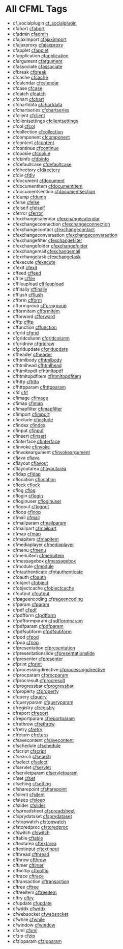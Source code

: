 # All CFML Tags

- cf_socialplugin [cf_socialplugin](tags/cf_socialplugin.md)
- cfabort [cfabort](tags/cfabort.md)
- cfadmin [cfadmin](tags/cfadmin.md)
- cfajaximport [cfajaximport](tags/cfajaximport.md)
- cfajaxproxy [cfajaxproxy](tags/cfajaxproxy.md)
- cfapplet [cfapplet](tags/cfapplet.md)
- cfapplication [cfapplication](tags/cfapplication.md)
- cfargument [cfargument](tags/cfargument.md)
- cfassociate [cfassociate](tags/cfassociate.md)
- cfbreak [cfbreak](tags/cfbreak.md)
- cfcache [cfcache](tags/cfcache.md)
- cfcalendar [cfcalendar](tags/cfcalendar.md)
- cfcase [cfcase](tags/cfcase.md)
- cfcatch [cfcatch](tags/cfcatch.md)
- cfchart [cfchart](tags/cfchart.md)
- cfchartdata [cfchartdata](tags/cfchartdata.md)
- cfchartseries [cfchartseries](tags/cfchartseries.md)
- cfclient [cfclient](tags/cfclient.md)
- cfclientsettings [cfclientsettings](tags/cfclientsettings.md)
- cfcol [cfcol](tags/cfcol.md)
- cfcollection [cfcollection](tags/cfcollection.md)
- cfcomponent [cfcomponent](tags/cfcomponent.md)
- cfcontent [cfcontent](tags/cfcontent.md)
- cfcontinue [cfcontinue](tags/cfcontinue.md)
- cfcookie [cfcookie](tags/cfcookie.md)
- cfdbinfo [cfdbinfo](tags/cfdbinfo.md)
- cfdefaultcase [cfdefaultcase](tags/cfdefaultcase.md)
- cfdirectory [cfdirectory](tags/cfdirectory.md)
- cfdiv [cfdiv](tags/cfdiv.md)
- cfdocument [cfdocument](tags/cfdocument.md)
- cfdocumentitem [cfdocumentitem](tags/cfdocumentitem.md)
- cfdocumentsection [cfdocumentsection](tags/cfdocumentsection.md)
- cfdump [cfdump](tags/cfdump.md)
- cfelse [cfelse](tags/cfelse.md)
- cfelseif [cfelseif](tags/cfelseif.md)
- cferror [cferror](tags/cferror.md)
- cfexchangecalendar [cfexchangecalendar](tags/cfexchangecalendar.md)
- cfexchangeconnection [cfexchangeconnection](tags/cfexchangeconnection.md)
- cfexchangecontact [cfexchangecontact](tags/cfexchangecontact.md)
- cfexchangeconversation [cfexchangeconversation](tags/cfexchangeconversation.md)
- cfexchangefilter [cfexchangefilter](tags/cfexchangefilter.md)
- cfexchangefolder [cfexchangefolder](tags/cfexchangefolder.md)
- cfexchangemail [cfexchangemail](tags/cfexchangemail.md)
- cfexchangetask [cfexchangetask](tags/cfexchangetask.md)
- cfexecute [cfexecute](tags/cfexecute.md)
- cfexit [cfexit](tags/cfexit.md)
- cffeed [cffeed](tags/cffeed.md)
- cffile [cffile](tags/cffile.md)
- cffileupload [cffileupload](tags/cffileupload.md)
- cffinally [cffinally](tags/cffinally.md)
- cfflush [cfflush](tags/cfflush.md)
- cfform [cfform](tags/cfform.md)
- cfformgroup [cfformgroup](tags/cfformgroup.md)
- cfformitem [cfformitem](tags/cfformitem.md)
- cfforward [cfforward](tags/cfforward.md)
- cfftp [cfftp](tags/cfftp.md)
- cffunction [cffunction](tags/cffunction.md)
- cfgrid [cfgrid](tags/cfgrid.md)
- cfgridcolumn [cfgridcolumn](tags/cfgridcolumn.md)
- cfgridrow [cfgridrow](tags/cfgridrow.md)
- cfgridupdate [cfgridupdate](tags/cfgridupdate.md)
- cfheader [cfheader](tags/cfheader.md)
- cfhtmlbody [cfhtmlbody](tags/cfhtmlbody.md)
- cfhtmlhead [cfhtmlhead](tags/cfhtmlhead.md)
- cfhtmltopdf [cfhtmltopdf](tags/cfhtmltopdf.md)
- cfhtmltopdfitem [cfhtmltopdfitem](tags/cfhtmltopdfitem.md)
- cfhttp [cfhttp](tags/cfhttp.md)
- cfhttpparam [cfhttpparam](tags/cfhttpparam.md)
- cfif [cfif](tags/cfif.md)
- cfimage [cfimage](tags/cfimage.md)
- cfimap [cfimap](tags/cfimap.md)
- cfimapfilter [cfimapfilter](tags/cfimapfilter.md)
- cfimport [cfimport](tags/cfimport.md)
- cfinclude [cfinclude](tags/cfinclude.md)
- cfindex [cfindex](tags/cfindex.md)
- cfinput [cfinput](tags/cfinput.md)
- cfinsert [cfinsert](tags/cfinsert.md)
- cfinterface [cfinterface](tags/cfinterface.md)
- cfinvoke [cfinvoke](tags/cfinvoke.md)
- cfinvokeargument [cfinvokeargument](tags/cfinvokeargument.md)
- cfjava [cfjava](tags/cfjava.md)
- cflayout [cflayout](tags/cflayout.md)
- cflayoutarea [cflayoutarea](tags/cflayoutarea.md)
- cfldap [cfldap](tags/cfldap.md)
- cflocation [cflocation](tags/cflocation.md)
- cflock [cflock](tags/cflock.md)
- cflog [cflog](tags/cflog.md)
- cflogin [cflogin](tags/cflogin.md)
- cfloginuser [cfloginuser](tags/cfloginuser.md)
- cflogout [cflogout](tags/cflogout.md)
- cfloop [cfloop](tags/cfloop.md)
- cfmail [cfmail](tags/cfmail.md)
- cfmailparam [cfmailparam](tags/cfmailparam.md)
- cfmailpart [cfmailpart](tags/cfmailpart.md)
- cfmap [cfmap](tags/cfmap.md)
- cfmapitem [cfmapitem](tags/cfmapitem.md)
- cfmediaplayer [cfmediaplayer](tags/cfmediaplayer.md)
- cfmenu [cfmenu](tags/cfmenu.md)
- cfmenuitem [cfmenuitem](tags/cfmenuitem.md)
- cfmessagebox [cfmessagebox](tags/cfmessagebox.md)
- cfmodule [cfmodule](tags/cfmodule.md)
- cfntauthenticate [cfntauthenticate](tags/cfntauthenticate.md)
- cfoauth [cfoauth](tags/cfoauth.md)
- cfobject [cfobject](tags/cfobject.md)
- cfobjectcache [cfobjectcache](tags/cfobjectcache.md)
- cfoutput [cfoutput](tags/cfoutput.md)
- cfpageencoding [cfpageencoding](tags/cfpageencoding.md)
- cfparam [cfparam](tags/cfparam.md)
- cfpdf [cfpdf](tags/cfpdf.md)
- cfpdfform [cfpdfform](tags/cfpdfform.md)
- cfpdfformparam [cfpdfformparam](tags/cfpdfformparam.md)
- cfpdfparam [cfpdfparam](tags/cfpdfparam.md)
- cfpdfsubform [cfpdfsubform](tags/cfpdfsubform.md)
- cfpod [cfpod](tags/cfpod.md)
- cfpop [cfpop](tags/cfpop.md)
- cfpresentation [cfpresentation](tags/cfpresentation.md)
- cfpresentationslide [cfpresentationslide](tags/cfpresentationslide.md)
- cfpresenter [cfpresenter](tags/cfpresenter.md)
- cfprint [cfprint](tags/cfprint.md)
- cfprocessingdirective [cfprocessingdirective](tags/cfprocessingdirective.md)
- cfprocparam [cfprocparam](tags/cfprocparam.md)
- cfprocresult [cfprocresult](tags/cfprocresult.md)
- cfprogressbar [cfprogressbar](tags/cfprogressbar.md)
- cfproperty [cfproperty](tags/cfproperty.md)
- cfquery [cfquery](tags/cfquery.md)
- cfqueryparam [cfqueryparam](tags/cfqueryparam.md)
- cfregistry [cfregistry](tags/cfregistry.md)
- cfreport [cfreport](tags/cfreport.md)
- cfreportparam [cfreportparam](tags/cfreportparam.md)
- cfrethrow [cfrethrow](tags/cfrethrow.md)
- cfretry [cfretry](tags/cfretry.md)
- cfreturn [cfreturn](tags/cfreturn.md)
- cfsavecontent [cfsavecontent](tags/cfsavecontent.md)
- cfschedule [cfschedule](tags/cfschedule.md)
- cfscript [cfscript](tags/cfscript.md)
- cfsearch [cfsearch](tags/cfsearch.md)
- cfselect [cfselect](tags/cfselect.md)
- cfservlet [cfservlet](tags/cfservlet.md)
- cfservletparam [cfservletparam](tags/cfservletparam.md)
- cfset [cfset](tags/cfset.md)
- cfsetting [cfsetting](tags/cfsetting.md)
- cfsharepoint [cfsharepoint](tags/cfsharepoint.md)
- cfsilent [cfsilent](tags/cfsilent.md)
- cfsleep [cfsleep](tags/cfsleep.md)
- cfslider [cfslider](tags/cfslider.md)
- cfspreadsheet [cfspreadsheet](tags/cfspreadsheet.md)
- cfsprydataset [cfsprydataset](tags/cfsprydataset.md)
- cfstopwatch [cfstopwatch](tags/cfstopwatch.md)
- cfstoredproc [cfstoredproc](tags/cfstoredproc.md)
- cfswitch [cfswitch](tags/cfswitch.md)
- cftable [cftable](tags/cftable.md)
- cftextarea [cftextarea](tags/cftextarea.md)
- cftextinput [cftextinput](tags/cftextinput.md)
- cfthread [cfthread](tags/cfthread.md)
- cfthrow [cfthrow](tags/cfthrow.md)
- cftimer [cftimer](tags/cftimer.md)
- cftooltip [cftooltip](tags/cftooltip.md)
- cftrace [cftrace](tags/cftrace.md)
- cftransaction [cftransaction](tags/cftransaction.md)
- cftree [cftree](tags/cftree.md)
- cftreeitem [cftreeitem](tags/cftreeitem.md)
- cftry [cftry](tags/cftry.md)
- cfupdate [cfupdate](tags/cfupdate.md)
- cfwddx [cfwddx](tags/cfwddx.md)
- cfwebsocket [cfwebsocket](tags/cfwebsocket.md)
- cfwhile [cfwhile](tags/cfwhile.md)
- cfwindow [cfwindow](tags/cfwindow.md)
- cfxml [cfxml](tags/cfxml.md)
- cfzip [cfzip](tags/cfzip.md)
- cfzipparam [cfzipparam](tags/cfzipparam.md)
